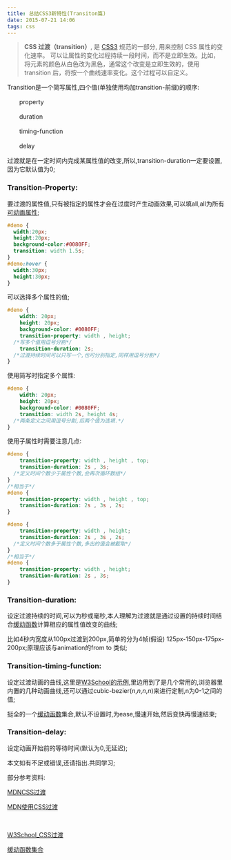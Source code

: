 ```yaml
---
title: 总结CSS3新特性(Transiton篇)
date: 2015-07-21 14:06
tags: css
---
```


> **CSS 过渡（transition）**, 是 [CSS3](https://developer.mozilla.org/en-US/docs/CSS/CSS3) 规范的一部分, 用来控制 CSS 属性的变化速率。 可以让属性的变化过程持续一段时间，而不是立即生效。比如，将元素的颜色从白色改为黑色，通常这个改变是立即生效的，使用 transition 后，将按一个曲线速率变化。这个过程可以自定义。

Transition是一个简写属性,四个值(单独使用均加transition-前缀)的顺序:

　　property

　　duration

　　timing-function

　　delay

过渡就是在一定时间内完成某属性值的改变,所以,transition-duration一定要设置,因为它默认值为0;

### Transition-Property:

要过渡的属性值,只有被指定的属性才会在过度时产生动画效果,可以填all,all为所有[可动画属性](https://developer.mozilla.org/en-US/docs/CSS/CSS_animated_properties);

```css
#demo {
  width:20px;
  height:20px;
  background-color:#0080FF;
  transition: width 1.5s;
}
#demo:hover {
  width:30px;
  height:30px;
}
```


可以选择多个属性的值;

```css
#demo {
	width: 20px;
	height: 20px;
	background-color: #0080FF;
	transition-property: width , height;
  /*写多个值用逗号分割*/
	transition-duration: 2s;
  /*过渡持续时间可以只写一个,也可分别指定,同样用逗号分割*/
}
```

使用简写时指定多个属性:

```css
#demo {
	width: 20px;
	height: 20px;
	background-color: #0080FF;
	transition: width 2s, height 4s;
  /*两条定义之间用逗号分割,后两个值为选填.*/
}
```

使用子属性时需要注意几点:

```css
#demo {
	transition-property: width , height , top;
	transition-duration: 2s , 3s;
  /*定义时间个数少于属性个数,会再次循环数组*/
}
/*相当于*/
#demo {
	transition-property: width , height , top;
	transition-duration: 2s , 3s , 2s;
}

#demo {
	transition-property: width , height;
	transition-duration: 2s , 3s , 2s;
  /*定义时间个数多于属性个数,多出的值会被截取*/
}
/*相当于*/
#demo {
	transition-property: width , height;
	transition-duration: 2s , 3s;
}
```

### Transition-duration:


设定过渡持续的时间,可以为秒或毫秒,本人理解为过渡就是通过设置的持续时间结合[缓动函数](https://developer.mozilla.org/zh-CN/docs/Web/CSS/transition-timing-function#.E8.AF.AD.E6.B3.95)计算相应的属性值改变的曲线;

比如4秒内宽度从100px过渡到200px,简单的分为4帧(假设) 125px-150px-175px-200px;原理应该与animation的from to 类似;

### Transition-timing-function:

设定过渡动画的曲线,这里是[W3School的示例](http://www.w3school.com.cn/tiy/t.asp?f=css3_transition-timing-function2),里边用到了是几个常用的,浏览器里内置的几种动画曲线,还可以通过cubic-bezier(_n_,_n_,_n_,_n_)来进行定制,n为0-1之间的值;

挺全的一个[缓动函数](http://easings.net/zh-cn)集合,默认不设置时,为ease,慢速开始,然后变快再慢速结束;

### Transition-delay:

设定动画开始前的等待时间(默认为0,无延迟);


本文如有不足或错误,还请指出.共同学习;

部分参考资料:


[MDNCSS过渡](https://developer.mozilla.org/zh-CN/docs/Web/CSS/transition)

[MDN使用CSS过渡](https://developer.mozilla.org/zh-CN/docs/Web/Guide/CSS/Using_CSS_transitions)

   

[W3School_CSS过渡](http://www.w3school.com.cn/css3/css3_transition.asp)

[缓动函数集合](http://easings.net/zh-cn)

 
